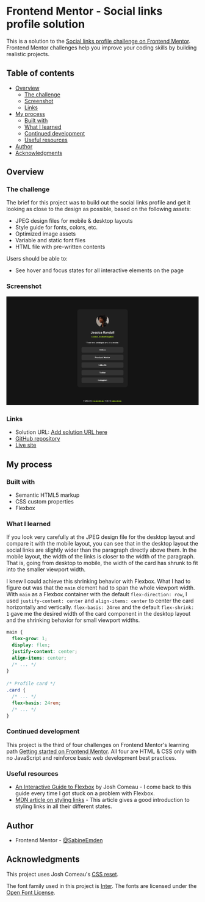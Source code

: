 # Frontend Mentor - Social links profile solution

This is a solution to the [Social links profile challenge on Frontend Mentor](https://www.frontendmentor.io/challenges/social-links-profile-UG32l9m6dQ). Frontend Mentor challenges help you improve your coding skills by building realistic projects.

## Table of contents

- [Overview](#overview)
  - [The challenge](#the-challenge)
  - [Screenshot](#screenshot)
  - [Links](#links)
- [My process](#my-process)
  - [Built with](#built-with)
  - [What I learned](#what-i-learned)
  - [Continued development](#continued-development)
  - [Useful resources](#useful-resources)
- [Author](#author)
- [Acknowledgments](#acknowledgments)

## Overview

### The challenge

The brief for this project was to build out the social links profile and get it looking as close to the design as possible, based on the following assets:

- JPEG design files for mobile & desktop layouts
- Style guide for fonts, colors, etc.
- Optimized image assets
- Variable and static font files
- HTML file with pre-written contents

Users should be able to:

- See hover and focus states for all interactive elements on the page

### Screenshot

![](./screenshot.png)

### Links

- Solution URL: [Add solution URL here](https://your-solution-url.com)
- [GitHub repository](https://github.com/SabineEmden/fm-social-links-profile)
- [Live site](https://sabineemden.github.io/fm-social-links-profile/)

## My process

### Built with

- Semantic HTML5 markup
- CSS custom properties
- Flexbox

### What I learned

If you look very carefully at the JPEG design file for the desktop layout and compare it with the mobile layout, you can see that in the desktop layout the social links are slightly wider than the paragraph directly above them. In the mobile layout, the width of the links is closer to the width of the paragraph. That is, going from desktop to mobile, the width of the card has shrunk to fit into the smaller viewport width.

I knew I could achieve this shrinking behavior with Flexbox. What I had to figure out was that the `main` element had to span the whole viewport width. With `main` as a Flexbox container with the default `flex-direction: row`, I used `justify-content: center` and `align-items: center` to center the card horizontally and vertically. `flex-basis: 24rem` and the default `flex-shrink: 1` gave me the desired width of the card component in the desktop layout and the shrinking behavior for small viewport widths.

```css
main {
  flex-grow: 1;
  display: flex;
  justify-content: center;
  align-items: center;
  /* ... */
}

/* Profile card */
.card {
  /* ... */
  flex-basis: 24rem;
  /* ... */
}
```

### Continued development

This project is the third of four challenges on Frontend Mentor's learning path [Getting started on Frontend Mentor](https://www.frontendmentor.io/learning-paths/getting-started-on-frontend-mentor-XJhRWRREZd). All four are HTML & CSS only with no JavaScript and reinforce basic web development best practices.

### Useful resources

- [An Interactive Guide to Flexbox](https://www.joshwcomeau.com/css/interactive-guide-to-flexbox/) by Josh Comeau - I come back to this guide every time I got stuck on a problem with Flexbox.
- [MDN article on styling links](https://developer.mozilla.org/en-US/docs/Learn/CSS/Styling_text/Styling_links) - This article gives a good introduction to styling links in all their different states.

## Author

- Frontend Mentor - [@SabineEmden](https://www.frontendmentor.io/profile/SabineEmden)

## Acknowledgments

This project uses Josh Comeau's [CSS reset](https://www.joshwcomeau.com/css/custom-css-reset/).

The font family used in this project is [Inter](https://fonts.google.com/specimen/Inter). The fonts are licensed under the [Open Font License](./assets/fonts/OFL.txt).
